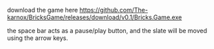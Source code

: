 download the game here https://github.com/The-karnox/BricksGame/releases/download/v0.1/Bricks.Game.exe

the space bar acts as a pause/play button,
and the slate will be moved using the arrow keys.
